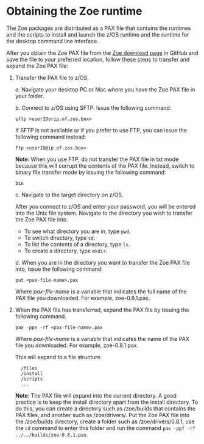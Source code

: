 # Obtaining the Zoe runtime

The Zoe packages are distributed as a PAX file that contains the runtimes and the scripts to install and launch the z/OS runtime and the runtime for the desktop command line interface.

After you obtain the Zoe PAX file from the [Zoe download page](https://github.com/gizafoundation/Downloads/releases) in GitHub and save the file to your preferred location, follow these steps to transfer and expand the Zoe PAX file:

1. Transfer the PAX file to z/OS.

    a. Navigate your desktop PC or Mac where you have the Zoe PAX file in your folder.

    b. Connect to z/OS using SFTP. Issue the following command:

     ```
     sftp <userIDorip.of.zos.box>
     ```

     If SFTP is not available or if you prefer to use FTP, you can issue the following command instead:

     ```
     ftp <userID@ip.of.zos.box>
     ```

     **Note**: When you use FTP, do not transfer the PAX file in txt mode because this will corrupt the contents of the PAX file. Instead, switch to binary file transfer mode by issuing the following command:

     ```
     bin
     ```

    c. Navigate to the target directory on z/OS.

    After you connect to z/OS and enter your password, you will be entered into the Unix file system. Navigate to the directory you wish to transfer the Zoe PAX file into.
    
     - To see what directory you are in, type `pwd`.
     - To switch directory, type `cd`.
     - To list the contents of a directory, type `ls`.
     - To create a directory, type `mkdir`.  

    d. When you are in the directory you want to transfer the Zoe PAX file into, issue the following command:

     ```
     put <pax-file-name>.pax
     ```

    Where _pax-file-name_ is a variable that indicates the full name of the PAX file you downloaded. For example, zoe-0.8.1.pax.

2. When the PAX file has transferred, expand the PAX file by issuing the following command.  

    ```
    pax -ppx -rf <pax-file-name>.pax
    ```  

    Where _pax-file-name_ is a variable that indicates the name of the PAX file you downloaded. For example, zoe-0.8.1.pax.

    This will expand to a file structure.

    ```
      /files
      /install
      /scripts
      ...
    ```
     
     **Note**: The PAX file will expand into the current directory. A good practice is to keep the install directory apart from the install directory.  To do this, you can create a directory such as /zoe/builds that contains the PAX files, and another such as /zoe/drivers/.  Put the Zoe PAX file into the /zoe/builds directory, create a folder such as /zoe/drivers/0.8.1, use the `cd` command to enter this folder and run the command `pax -ppf -rf ../../builds/zoe-0.8.1.pax`.
